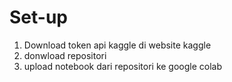 # Set-up
1. Download token api kaggle di website kaggle
2. donwload repositori
3. upload notebook dari repositori ke google colab 
